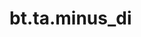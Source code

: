 <div itemscope itemtype="http://developers.google.com/ReferenceObject">
<meta itemprop="name" content="bt.ta.minus_di" />
<meta itemprop="path" content="Stable" />
</div>

# bt.ta.minus_di

<!-- Insert buttons and diff -->

<table class="tfo-notebook-buttons tfo-api nocontent" align="left">

</table>





<pre class="devsite-click-to-copy prettyprint lang-py tfo-signature-link">
<code>bt.ta.minus_di(
    *args, **kwargs
) -> np.array
</code></pre>



<!-- Placeholder for "Used in" -->
